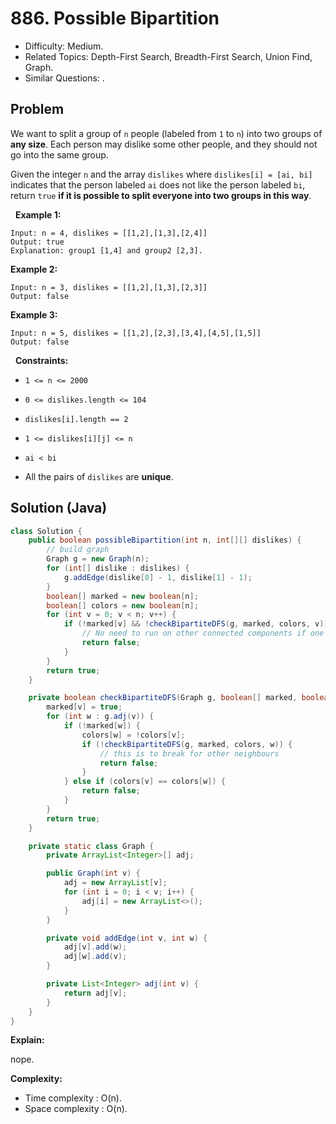 # 886. Possible Bipartition

- Difficulty: Medium.
- Related Topics: Depth-First Search, Breadth-First Search, Union Find, Graph.
- Similar Questions: .

## Problem

We want to split a group of ```n``` people (labeled from ```1``` to ```n```) into two groups of **any size**. Each person may dislike some other people, and they should not go into the same group.

Given the integer ```n``` and the array ```dislikes``` where ```dislikes[i] = [ai, bi]``` indicates that the person labeled ```ai``` does not like the person labeled ```bi```, return ```true``` **if it is possible to split everyone into two groups in this way**.

 
**Example 1:**

```
Input: n = 4, dislikes = [[1,2],[1,3],[2,4]]
Output: true
Explanation: group1 [1,4] and group2 [2,3].
```

**Example 2:**

```
Input: n = 3, dislikes = [[1,2],[1,3],[2,3]]
Output: false
```

**Example 3:**

```
Input: n = 5, dislikes = [[1,2],[2,3],[3,4],[4,5],[1,5]]
Output: false
```

 
**Constraints:**


	
- ```1 <= n <= 2000```
	
- ```0 <= dislikes.length <= 104```
	
- ```dislikes[i].length == 2```
	
- ```1 <= dislikes[i][j] <= n```
	
- ```ai < bi```
	
- All the pairs of ```dislikes``` are **unique**.



## Solution (Java)

```java
class Solution {
    public boolean possibleBipartition(int n, int[][] dislikes) {
        // build graph
        Graph g = new Graph(n);
        for (int[] dislike : dislikes) {
            g.addEdge(dislike[0] - 1, dislike[1] - 1);
        }
        boolean[] marked = new boolean[n];
        boolean[] colors = new boolean[n];
        for (int v = 0; v < n; v++) {
            if (!marked[v] && !checkBipartiteDFS(g, marked, colors, v)) {
                // No need to run on other connected components if one component has failed.
                return false;
            }
        }
        return true;
    }

    private boolean checkBipartiteDFS(Graph g, boolean[] marked, boolean[] colors, int v) {
        marked[v] = true;
        for (int w : g.adj(v)) {
            if (!marked[w]) {
                colors[w] = !colors[v];
                if (!checkBipartiteDFS(g, marked, colors, w)) {
                    // this is to break for other neighbours
                    return false;
                }
            } else if (colors[v] == colors[w]) {
                return false;
            }
        }
        return true;
    }

    private static class Graph {
        private ArrayList<Integer>[] adj;

        public Graph(int v) {
            adj = new ArrayList[v];
            for (int i = 0; i < v; i++) {
                adj[i] = new ArrayList<>();
            }
        }

        private void addEdge(int v, int w) {
            adj[v].add(w);
            adj[w].add(v);
        }

        private List<Integer> adj(int v) {
            return adj[v];
        }
    }
}
```

**Explain:**

nope.

**Complexity:**

* Time complexity : O(n).
* Space complexity : O(n).
